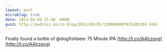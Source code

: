 ```yaml
---
layout: post
microblog: true
date: 2013-02-04 21:48 -0400
guid: http://padraic.micro.blog/2013/02/05/t298609097635426304.html
---
```

Finally found a bottle of @dogfishbeer 75 Minute IPA [http://t.co/A4trzpvg](http://t.co/A4trzpvg)
